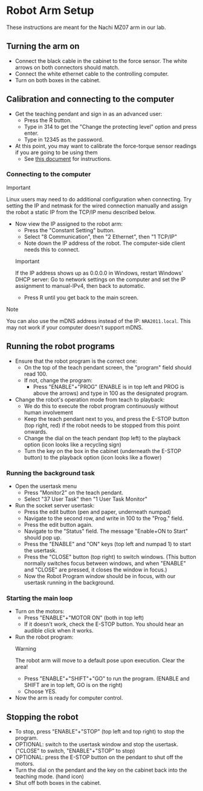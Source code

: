 # Robot Arm Setup
These instructions are meant for the Nachi MZ07 arm in our lab.

## Turning the arm on
* Connect the black cable in the cabinet to the force sensor. The white arrows on both connectors should match.
* Connect the white ethernet cable to the controlling computer.
* Turn on both boxes in the cabinet.

## Calibration and connecting to the computer
* Get the teaching pendant and sign in as an advanced user:
	* Press the R button.
	* Type in 314 to get the "Change the protecting level" option and press enter.
	* Type in 12345 as the password.
* At this point, you may want to calibrate the force-torque sensor readings if you are going to be using them
	* See [this document](force_calibration.md) for instructions.
### Connecting to the computer
> [!IMPORTANT]
> Linux users may need to do additional configuration when connecting.
> Try setting the IP and netmask for the wired connection manually and assign the robot a static IP from the TCP/IP menu described below.

* Now view the IP assigned to the robot arm:
	* Press the "Constant Setting" button.
	* Select "8 Communication", then "2 Ethernet", then "1 TCP/IP"
	* Note down the IP address of the robot. The computer-side client needs this to connect.
	> [!IMPORTANT]
	> If the IP address shows up as 0.0.0.0 in Windows, restart Windows' DHCP server: Go to network settings on the computer and set the IP assignment to manual-IPv4, then back to automatic.
	* Press R until you get back to the main screen.
	
> [!NOTE]
> You can also use the mDNS address instead of the IP: `NRA2011.local`.
> This may not work if your computer doesn't support mDNS.

## Running the robot programs
* Ensure that the robot program is the correct one:
	* On the top of the teach pendant screen, the "program" field should read 100.
	* If not, change the program:
		* Press "ENABLE"+"PROG" (ENABLE is in top left and PROG is above the arrows) and type in 100 as the designated program.
* Change the robot's operation mode from teach to playback:
	* We do this to execute the robot program continuously without human involvement
	* Keep the teach pendant next to you, and press the E-STOP button (top right, red) if the robot needs to be stopped from this point onwards.
	* Change the dial on the teach pendant (top left) to the playback option (icon looks like a recycling sign)
	* Turn the key on the box in the cabinet (underneath the E-STOP button) to the playback option (icon looks like a flower)
### Running the background task
* Open the usertask menu
	* Press "Monitor2" on the teach pendant.
	* Select "37 User Task" then "1 User Task Monitor"
* Run the socket server usertask:
	* Press the edit button (pen and paper, underneath numpad)
	* Navigate to the second row, and write in 100 to the "Prog." field.
	* Press the edit button again.
	* Navigate to the "Status" field. The message "Enable+ON to Start" should pop up.
	* Press the "ENABLE" and "ON" keys (top left and numpad 1) to start the usertask.
	* Press the "CLOSE" button (top right) to switch windows. (This button normally
	switches focus between windows, and when "ENABLE" and "CLOSE" are pressed, it closes
	the window in focus.)
	* Now the Robot Program window should be in focus, with our usertask running in the background.
### Starting the main loop
* Turn on the motors:
	* Press "ENABLE"+"MOTOR ON" (both in top left)
	* If it doesn't work, check the E-STOP button. You should hear an audible click when it works.
* Run the robot program:
	> [!WARNING]
	> The robot arm will move to a default pose upon execution. Clear the area!
	* Press "ENABLE"+"SHIFT"+"GO" to run the program. (ENABLE and SHIFT are in top left, GO is on the right)
	* Choose YES.
* Now the arm is ready for computer control.

## Stopping the robot
* To stop, press "ENABLE"+"STOP" (top left and top right) to stop the program.
* OPTIONAL: switch to the usertask window and stop the usertask. ("CLOSE" to switch, "ENABLE"+"STOP" to stop)
* OPTIONAL: press the E-STOP button on the pendant to shut off the motors.
* Turn the dial on the pendant and the key on the cabinet back into the teaching mode. (hand icon)
* Shut off both boxes in the cabinet.
